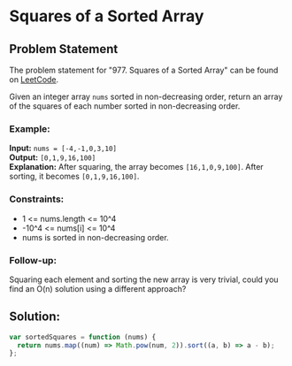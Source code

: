 # Squares of a Sorted Array

## Problem Statement

The problem statement for "977. Squares of a Sorted Array" can be found on [LeetCode](https://leetcode.com/problems/squares-of-a-sorted-array/description/).


Given an integer array `nums` sorted in non-decreasing order, return an array of the squares of each number sorted in non-decreasing order.

### Example:

**Input:** `nums = [-4,-1,0,3,10]`  
**Output:** `[0,1,9,16,100]`  
**Explanation:** After squaring, the array becomes `[16,1,0,9,100]`. After sorting, it becomes `[0,1,9,16,100]`.

### Constraints:

- 1 <= nums.length <= 10^4
- -10^4 <= nums[i] <= 10^4
- nums is sorted in non-decreasing order.

### Follow-up:

Squaring each element and sorting the new array is very trivial, could you find an O(n) solution using a different approach?

## Solution:

```javascript
var sortedSquares = function (nums) {
  return nums.map((num) => Math.pow(num, 2)).sort((a, b) => a - b);
};
